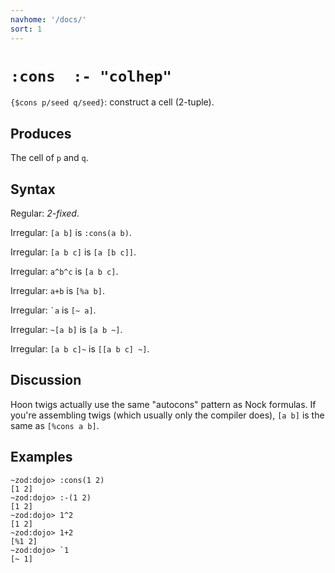 ```yaml
---
navhome: '/docs/'
sort: 1
---
```


# `:cons  :- "colhep"`

`{$cons p/seed q/seed}`: construct a cell (2-tuple).

## Produces

The cell of `p` and `q`.

## Syntax

Regular: *2-fixed*.

Irregular: `[a b]` is `:cons(a b)`.

Irregular: `[a b c]` is `[a [b c]]`.

Irregular: `a^b^c` is `[a b c]`.

Irregular: `a+b` is `[%a b]`.

Irregular: `` `a `` is `[~ a]`.

Irregular: `~[a b]` is `[a b ~]`.

Irregular: `[a b c]~` is `[[a b c] ~]`.

## Discussion

Hoon twigs actually use the same "autocons" pattern as Nock formulas. If you're
assembling twigs (which usually only the compiler does), `[a b]` is the same as
`[%cons a b]`.

## Examples

    ~zod:dojo> :cons(1 2)
    [1 2]
    ~zod:dojo> :-(1 2)
    [1 2]
    ~zod:dojo> 1^2
    [1 2]
    ~zod:dojo> 1+2
    [%1 2]
    ~zod:dojo> `1
    [~ 1]
